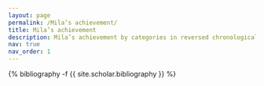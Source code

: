```yaml
---
layout: page
permalink: /Mila’s achievement/
title: Mila’s achievement
description: Mila’s achievement by categories in reversed chronological order. generated by jekyll-scholar.
nav: true
nav_order: 1
---
```

<!-- _pages/Mila’s achievement.md -->
<div class="Mila’s achievement">

{% bibliography -f {{ site.scholar.bibliography }} %}

</div>
